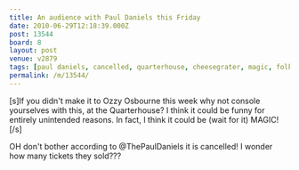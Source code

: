 ```yaml
---
title: An audience with Paul Daniels this Friday
date: 2010-06-29T12:18:39.000Z
post: 13544
board: 8
layout: post
venue: v2879
tags: [paul daniels, cancelled, quarterhouse, cheesegrater, magic, folkestone]
permalink: /m/13544/
---
```

[s]If you didn't make it to Ozzy Osbourne this week why not console yourselves with this, at the Quarterhouse? I think it could be funny for entirely unintended reasons. In fact, I think  it could be (wait for it) MAGIC![/s]

OH don't bother according to @ThePaulDaniels it is cancelled! I wonder how many tickets they sold???

